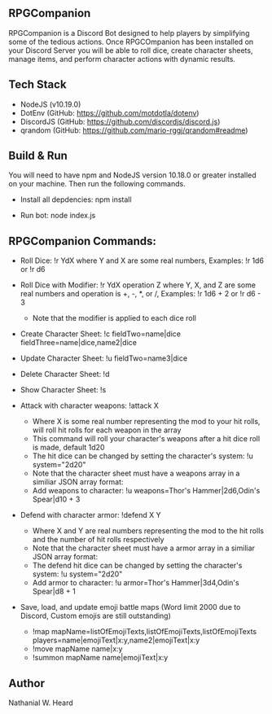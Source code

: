 ## RPGCompanion
RPGCompanion is a Discord Bot designed to help players by simplifying some of the tedious actions. Once RPGCOmpanion has been installed on your Discord Server you will be able to roll dice, create character sheets, manage items, and perform character actions with dynamic results. 

## Tech Stack 
- NodeJS (v10.19.0)
- DotEnv (GitHub: https://github.com/motdotla/dotenv)
- DiscordJS (GitHub: https://github.com/discordjs/discord.js)
- qrandom (GitHub: https://github.com/mario-rggj/qrandom#readme)

## Build & Run
You will need to have npm and NodeJS version 10.18.0 or greater installed on your machine. Then run the following commands.

- Install all depdencies: npm install

- Run bot: node index.js

## RPGCompanion Commands:

- Roll Dice: !r YdX where Y and X are some real numbers, Examples: !r 1d6 or !r d6

- Roll Dice with Modifier: !r YdX operation Z where Y, X, and Z are some real numbers and operation is +, -, *, or /, Examples: !r 1d6 + 2 or !r d6 - 3
    - Note that the modifier is applied to each dice roll

- Create Character Sheet: !c fieldTwo=name|dice fieldThree=name|dice,name2|dice

- Update Character Sheet: !u fieldTwo=name3|dice

- Delete Character Sheet: !d

- Show Character Sheet: !s

- Attack with character weapons: !attack X
    - Where X is some real number representing the mod to your hit rolls, will roll hit rolls for each weapon in the array
    - This command will roll your character's weapons after a hit dice roll is made, default 1d20
    - The hit dice can be changed by setting the character's system: !u system="2d20"
    - Note that the character sheet must have a weapons array in a similiar JSON array format:
    - Add weapons to character: !u weapons=Thor's Hammer|2d6,Odin's Spear|d10 + 3

- Defend with character armor: !defend X Y 
    - Where X and Y are real numbers representing the mod to the hit rolls and the number of hit rolls respectively
    - Note that the character sheet must have a armor array in a similiar JSON array format:
    - The defend hit dice can be changed by setting the character's system: !u system="2d20"
    - Add armor to character: !u armor=Thor's Hammer|3d4,Odin's Spear|d8 + 1

- Save, load, and update emoji battle maps (Word limit 2000 due to Discord, Custom emojis are still outstanding)
    - !map mapName=listOfEmojiTexts,listOfEmojiTexts,listOfEmojiTexts players=name|emojiText|x:y,name2|emojiText|x:y
    - !move mapName name|x:y
    - !summon mapName name|emojiText|x:y

## Author
Nathanial W. Heard